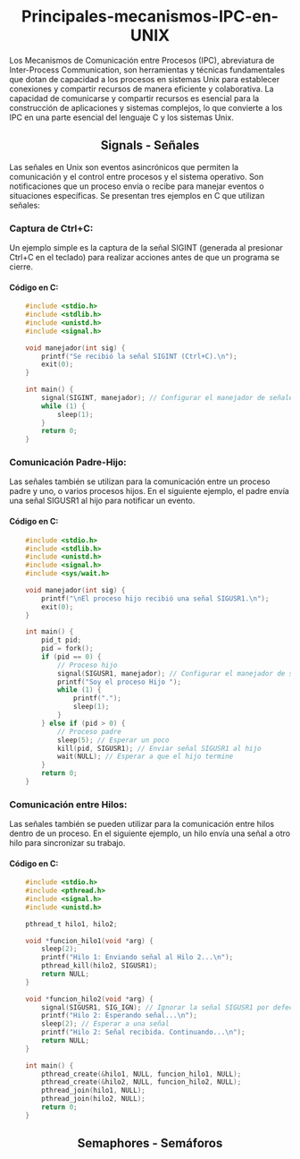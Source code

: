 <h1 align=center>Principales-mecanismos-IPC-en-UNIX</h1>
Los Mecanismos de Comunicación entre Procesos (IPC), abreviatura de Inter-Process Communication, son herramientas y técnicas fundamentales que dotan de capacidad a los procesos en sistemas Unix para establecer conexiones y compartir recursos de manera eficiente y colaborativa. La capacidad de comunicarse y compartir recursos es esencial para la construcción de aplicaciones y sistemas complejos, lo que convierte a los IPC en una parte esencial del lenguaje C y los sistemas Unix.

<h2 align=center>Signals - Señales</h2>

Las señales en Unix son eventos asincrónicos que permiten la comunicación y el control entre procesos y el sistema operativo. Son notificaciones que un proceso envía o recibe para manejar eventos o situaciones específicas. Se presentan tres ejemplos en C que utilizan señales:

### **Captura de Ctrl+C:**
Un ejemplo simple es la captura de la señal SIGINT (generada al presionar Ctrl+C en el teclado) para realizar acciones antes de que un programa se cierre.

#### **Código en C:**
```c
    #include <stdio.h>
    #include <stdlib.h>
    #include <unistd.h>
    #include <signal.h>
    
    void manejador(int sig) {
        printf("Se recibió la señal SIGINT (Ctrl+C).\n");
        exit(0);
    }
    
    int main() {
        signal(SIGINT, manejador); // Configurar el manejador de señales
        while (1) {
            sleep(1);
        }
        return 0;
    }
```

### **Comunicación Padre-Hijo:**
Las señales también se utilizan para la comunicación entre un proceso padre y uno, o varios procesos hijos. En el siguiente ejemplo, el padre envía una señal SIGUSR1 al hijo para notificar un evento.
#### **Código en C:**
```c
    #include <stdio.h>
    #include <stdlib.h>
    #include <unistd.h>
    #include <signal.h>
    #include <sys/wait.h>
    
    void manejador(int sig) {
        printf("\nEl proceso hijo recibió una señal SIGUSR1.\n");
        exit(0);
    }
    
    int main() {
        pid_t pid;
        pid = fork();
        if (pid == 0) {
            // Proceso hijo
            signal(SIGUSR1, manejador); // Configurar el manejador de señales
            printf("Soy el proceso Hijo ");
            while (1) {
                printf(".");
                sleep(1);
            }
        } else if (pid > 0) {
            // Proceso padre
            sleep(5); // Esperar un poco
            kill(pid, SIGUSR1); // Enviar señal SIGUSR1 al hijo
            wait(NULL); // Esperar a que el hijo termine
        }
        return 0;
    }
```

### **Comunicación entre Hilos:**
Las señales también se pueden utilizar para la comunicación entre hilos dentro de un proceso. En el siguiente ejemplo, un hilo envía una señal a otro hilo para sincronizar su trabajo.
#### **Código en C:**
```c
    #include <stdio.h>
    #include <pthread.h>
    #include <signal.h>
    #include <unistd.h>
    
    pthread_t hilo1, hilo2;
    
    void *funcion_hilo1(void *arg) {
        sleep(2);
        printf("Hilo 1: Enviando señal al Hilo 2...\n");
        pthread_kill(hilo2, SIGUSR1);
        return NULL;
    }
    
    void *funcion_hilo2(void *arg) {
        signal(SIGUSR1, SIG_IGN); // Ignorar la señal SIGUSR1 por defecto
        printf("Hilo 2: Esperando señal...\n");
        sleep(2); // Esperar a una señal
        printf("Hilo 2: Señal recibida. Continuando...\n");
        return NULL;
    }
    
    int main() {
        pthread_create(&hilo1, NULL, funcion_hilo1, NULL);
        pthread_create(&hilo2, NULL, funcion_hilo2, NULL);
        pthread_join(hilo1, NULL);
        pthread_join(hilo2, NULL);
        return 0;
    }
```

<h2 align=center>Semaphores - Semáforos</h2>
